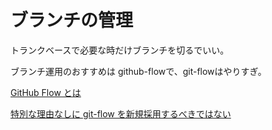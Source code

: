 # ブランチの管理

トランクベースで必要な時だけブランチを切るでいい。

ブランチ運用のおすすめは github-flowで、git-flowはやりすぎ。

[GitHub Flow とは](https://qiita.com/tatane616/items/aec00cdc1b659761cf88)

[特別な理由なしに git-flow を新規採用するべきではない](https://qiita.com/ktateish/items/76ca0130aec3be05376c)
